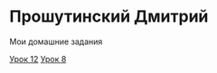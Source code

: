 


# Прошутинский Дмитрий
Мои домашние задания

[Урок 12](https://dman47.github.io/Lesson_12/ "Моё готовое дз")
[Урок 8](https://dman47.github.io/Lesson_8/)
